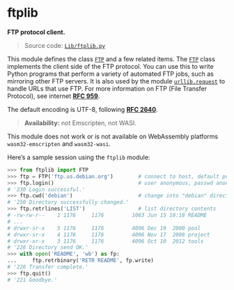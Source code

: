 # ftplib

**FTP protocol client.**

> Source code: [`Lib/ftplib.py`](https://github.com/python/cpython/tree/3.12/Lib/ftplib.py)

This module defines the class [`FTP`](/modules/ftplib/FTP/) and a few related items. The [`FTP`](/modules/ftplib/FTP/) class implements the client side of the FTP protocol. You can use this to write Python programs that perform a variety of automated FTP jobs, such as mirroring other FTP servers. It is also used by the module [`urllib.request`](/modules/urllib/request.md) to handle URLs that use FTP. For more information on FTP (File Transfer Protocol), see internet [**RFC 959**](https://datatracker.ietf.org/doc/html/rfc959.html).

The default encoding is UTF-8, following [**RFC 2640**](https://datatracker.ietf.org/doc/html/rfc2640.html).

> **Availability:** not Emscripten, not WASI.

This module does not work or is not available on WebAssembly platforms `wasm32-emscripten` and `wasm32-wasi`.

Here’s a sample session using the `ftplib` module:

```python
>>> from ftplib import FTP
>>> ftp = FTP('ftp.us.debian.org')        # connect to host, default port
>>> ftp.login()                           # user anonymous, passwd anonymous@
# '230 Login successful.'
>>> ftp.cwd('debian')                     # change into "debian" directory
# '250 Directory successfully changed.'
>>> ftp.retrlines('LIST')                 # list directory contents
# -rw-rw-r--    1 1176     1176         1063 Jun 15 10:18 README
# ...
# drwxr-sr-x    5 1176     1176         4096 Dec 19  2000 pool
# drwxr-sr-x    4 1176     1176         4096 Nov 17  2008 project
# drwxr-xr-x    3 1176     1176         4096 Oct 10  2012 tools
# '226 Directory send OK.'
>>> with open('README', 'wb') as fp:
...     ftp.retrbinary('RETR README', fp.write)
# '226 Transfer complete.'
>>> ftp.quit()
# '221 Goodbye.'
```